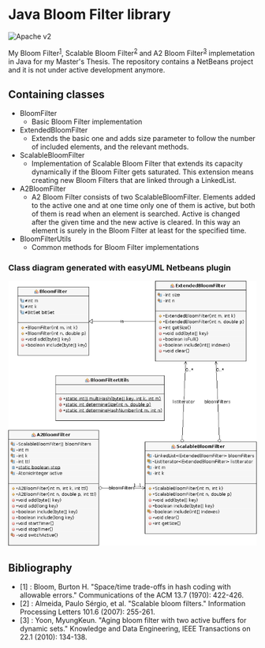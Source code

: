 # Java Bloom Filter library

![Apache v2](https://img.shields.io/hexpm/l/plug.svg)

My Bloom Filter<sup>[1](#fn1)</sup>, Scalable Bloom Filter<sup>[2](#fn2)</sup> and A2 Bloom Filter<sup>[3](#fn3)</sup> implemetation in Java for my Master's Thesis. The repository contains a NetBeans project and it is not under active development anymore.
 

## Containing classes
* BloomFilter
	* Basic Bloom Filter implementation
* ExtendedBloomFilter
	* Extends the basic one and adds size parameter to follow the number of included elements, and the relevant methods.
* ScalableBloomFilter
	* Implementation of Scalable Bloom Filter that extends its capacity dynamically if the Bloom Filter gets saturated. This extension means creating new Bloom Filters that are linked through a LinkedList.
* A2BloomFilter
	* A2 Bloom Filter consists of two ScalableBloomFilter. Elements added to the active one and at one time only one of them is active, but both of them is read when an element is searched. Active is changed after the given time and the new active is cleared. In this way an element is surely in the Bloom Filter at least for the specified time.
* BloomFilterUtils
	* Common methods for Bloom Filter implementations

### Class diagram generated with easyUML Netbeans plugin
![Bloom Filter library UML Class diagram](/markdown/easyUML.png "Bloom Filter library UML Class diagram")

## Bibliography
- <a name="fn1">[1] </a>: Bloom, Burton H. "Space/time trade-offs in hash coding with allowable errors." Communications of the ACM 13.7 (1970): 422-426.
-  <a name="fn2">[2] </a>: Almeida, Paulo Sérgio, et al. "Scalable bloom filters." Information Processing Letters 101.6 (2007): 255-261.
-  <a name="fn3">[3] </a>: Yoon, MyungKeun. "Aging bloom filter with two active buffers for dynamic sets." Knowledge and Data Engineering, IEEE Transactions on 22.1 (2010): 134-138.

